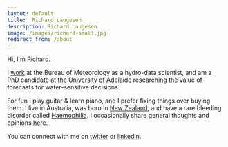 ```yaml
---
layout: default
title:  Richard Laugesen
description: Richard Laugesen
image: /images/richard-small.jpg
redirect_from: /about
---
```


Hi, I'm Richard.

I [work](https://www.linkedin.com/in/richardlaugesen/) at the Bureau of Meteorology as a hydro-data scientist, and am a PhD candidate at the University of Adelaide [researching](/research) the value of forecasts for water-sensitive decisions. 

For fun I play guitar & learn piano, and I prefer fixing things over buying them. I live in Australia, was born in [New Zealand](https://www.allblacks.com/), and have a rare bleeding disorder called [Haemophilia](https://www.haemophilia.org.au/about-bleeding-disorders/fast-facts). I occasionally share general thoughts and opinions [here](/writing). 

You can connect with me on [twitter](https://twitter.com/richardlaugesen) or [linkedin](https://www.linkedin.com/in/richardlaugesen/).
